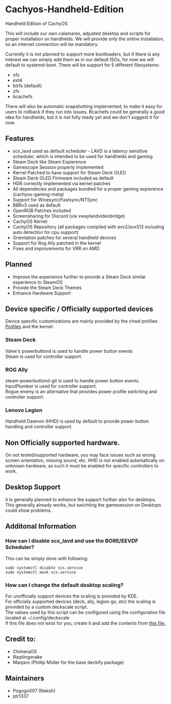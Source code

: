 # Cachyos-Handheld-Edition

Handheld Edition of CachyOS

This will include our own calamares, adjusted desktop and scripts for proper installation on handhelds.
We will provide only the online installation, so an internet connection will be mandatory.

Currently it is not planned to support more bootloaders, but if there is any interest we can simply add them as in our default ISOs, for now we will default to systemd-boot.
There will be support for 5 different filesystems:

- xfs
- ext4
- btrfs (default)
- zfs
- bcachefs

There will also be automatic snapshotting implemented, to make it easy for users to rollback if they run into issues.
Bcachefs could be generally a good idea for handhelds, but it is not fully ready yet and we don't suggest it for now.

## Features
- scx_lavd used as default scheduler - LAVD is a latency sensitive scheduler, which is intended to be used for handhelds and gaming
- Steam Deck like Steam Expierence
- Gamescope Session properly implemented
- Kernel Patched to have support for Steam Deck OLED
- Steam Deck OLED Firmware included as default
- HDR correctly implemented via kernel patches
- All dependecies and packages bundled for a proper gaming expierence (cachyos-gaming-meta)
- Support for Winesync/Fastsync/NTSync
- BBRv3 used as default
- OpenRGB Patches included
- Screensharing for Discord (via xwaylandvideobridge)
- CachyOS Kernel
- CachyOS Repository (all packages compiled with avx2/avx512 including auto detection for cpu support)
- Orientation patches for several handheld devices
- Support for Rog Ally patched in the kernel
- Fixes and improvements for VRR on AMD

## Planned
- Improve the experience further to provide a Steam Deck similar experience to SteamOS
- Provide the Steam Deck Themes
- Enhance Hardware Support

## Device specific / Officially supported devices
Device specific customizations are mainly provided by the chwd profiles [Profiles](https://github.com/CachyOS/chwd/blob/master/profiles/pci/handhelds/profiles.toml) and the kernel.
### Steam Deck
Valve's powerbuttond is used to handle power button events\
Steam is used for controller support.
### ROG Ally
steam-powerbuttond-git is used to handle power button events.\
InputPlumber is used for controller support.\
Rogue enemy is an alternative that provides power profile switching and controller support.
### Lenovo Legion
Handheld Daemon (HHD) is used by default to provide power button handling and controller support.

## Non Officially supported hardware.
On not tested/supported hardware, you may face issues such as wrong screen orientation, missing sound, etc.
HHD is not enabled automatically on unknown hardware, as such it must be enabled for specific controllers to work.


## Desktop Support

it is generally planned to enhance the support further also for desktops.
This generally already works, but swichting the gamesession on Desktops could show problems.


## Additonal Information

### How can I disable scx_lavd and use the BORE/EEVDF Scheduler?

This can be simply done with following:
```
sudo systemctl disable scx.service
sudo systemctl mask scx.service
```
### How can I change the default desktop scaling?
For unofficially support devices the scaling is provided by KDE.\
For officially supported devices (deck, ally, legion go, etc) the scaling is provided by a custom deckscale script.\
The values used by this script can be configured using the configuration file located at ~/.config/deckscale\
If this file does not exist for you, create it and add the contents from [this file.](https://github.com/CachyOS/CachyOS-Handheld/blob/main/etc/skel/.config/deckscale)

## Credit to:
- ChimeraOS
- Ripplingsnake
- Manjaro (Phillip Müller for the base deckify package)

## Maintainers
- Pogogo007 (Nekoh)
- ptr1337
